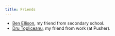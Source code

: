 ```yaml
---
title: Friends
---
```


* [Ben Ellison](https://ellisonben.github.io/blog/), my friend from secondary school.
* [Dru Topliceanu](http://alexandrutopliceanu.ro/), my friend from work (at Pusher).
